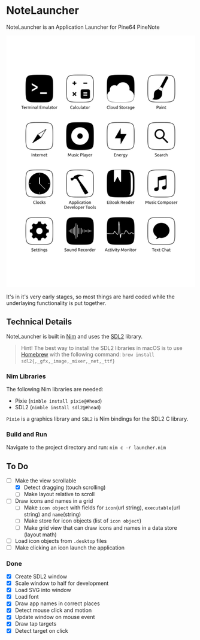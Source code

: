 # NoteLauncher
NoteLauncher is an Application Launcher for Pine64 PineNote

![](/screenshots/Screenshot-2021-10-12.png)

It's in it's very early stages, so most things are hard coded while the underlaying functionality is put together.

## Technical Details
NoteLauncher is built in [Nim](https://nim-lang.org/) and uses the [SDL2](https://www.libsdl.org/) library.

> Hint! The best way to install the SDL2 libraries in macOS is to use [Homebrew](https://brew.sh/) with the following command: `brew install sdl2{,_gfx,_image,_mixer,_net,_ttf}`

### Nim Libraries
The following Nim libraries are needed:
- Pixie (`nimble install pixie@#head`)
- SDL2 (`nimble install sdl2@#head`)

`Pixie` is a graphics library and `SDL2` is Nim bindings for the SDL2 C library.

### Build and Run
Navigate to the project directory and run: `nim c -r launcher.nim`


## To Do

- [ ] Make the view scrollable
  - [x] Detect dragging (touch scrolling)
  - [ ] Make layout relative to scroll
- [ ] Draw icons and names in a grid
  - [ ] Make `icon object` with fields for `icon`(url string), `executable`(url string) and `name`(string)
  - [ ] Make store for icon objects (list of `icon object`)
  - [ ] Make grid view that can draw icons and names in a data store (layout math)
- [ ] Load icon objects from `.desktop` files
- [ ] Make clicking an icon launch the application

### Done

- [x] Create SDL2 window
- [x] Scale window to half for development
- [x] Load SVG into window
- [x] Load font
- [x] Draw app names in correct places
- [x] Detect mouse click and motion
- [x] Update window on mouse event
- [x] Draw tap targets
- [x] Detect target on click
